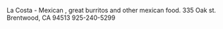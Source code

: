 La Costa - Mexican , great burritos and other mexican food. 335 Oak st. Brentwood, CA 94513 925-240-5299
